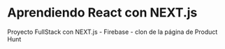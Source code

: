 # Aprendiendo React con NEXT.js

Proyecto FullStack con NEXT.js - Firebase - clon de la página de Product Hunt
